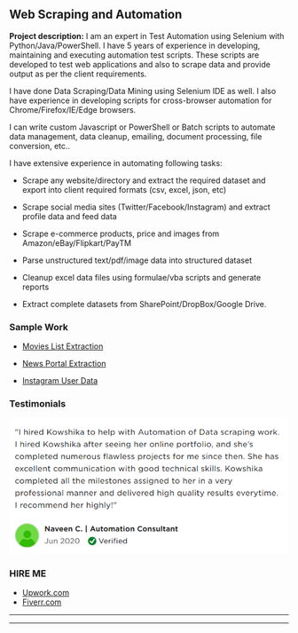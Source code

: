 ## Web Scraping and Automation

**Project description:** 
I am an expert in Test Automation using Selenium with Python/Java/PowerShell. I have 5 years of experience in developing, maintaining and executing automation test scripts. These scripts are developed to test web applications and also to scrape data and provide output as per the client requirements.

I have done Data Scraping/Data Mining using Selenium IDE as well. I also have experience in developing scripts for cross-browser automation for Chrome/Firefox/IE/Edge browsers. 

I can write custom Javascript or PowerShell or Batch scripts to automate data management, data cleanup, emailing, document processing, file conversion, etc..


I have extensive experience in automating following tasks:

  - Scrape any website/directory and extract the required dataset and export into client required formats (csv, excel, json, etc)
	
  - Scrape social media sites (Twitter/Facebook/Instagram) and extract profile data and feed data

  - Scrape e-commerce products, price and images from Amazon/eBay/Flipkart/PayTM

  - Parse unstructured text/pdf/image data into structured dataset

  - Cleanup excel data files using formulae/vba scripts and generate reports
	
  - Extract complete datasets from SharePoint/DropBox/Google Drive.



### Sample Work

  - [Movies List Extraction](https://drive.google.com/file/d/1L1zsJdZZVO2yKSyXi-abb6ceG1d5duK9/view?usp=sharing)

  - [News Portal Extraction](https://drive.google.com/file/d/15h22Rpw684i4joxQgSS_eiI8f4qcqnuw/view?usp=sharing)

  - [Instagram User Data](https://drive.google.com/file/d/14OZ4n-5eBoy4jZ7qcPnRg_5uVL6-H38k/view?usp=sharing)
  
  
### Testimonials

<img src="images/testimonial2.png?raw=true"/>



### HIRE ME

 - [Upwork.com](https://www.upwork.com/o/profiles/users/~01839791ddb1ede3fa/?s=1110580748627726336)
 - [Fiverr.com](https://www.fiverr.com/share/1ExdBr)
 
---

---